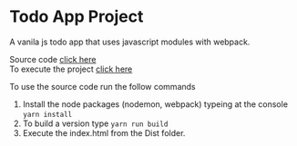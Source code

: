 # Todo App Project

A vanila js todo app that uses javascript modules with webpack.

Source code [click here]()  
To execute the project [click here](https://fcarlosdev.github.io/todo-app/dist/)

To use the source code run the follow commands

1. Install the node packages (nodemon, webpack) typeing at the console
`
yarn install
`
2. To build a version type
`
yarn run build
`
3. Execute the index.html from the Dist folder.

